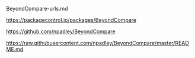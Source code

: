 BeyondCompare-urls.md

https://packagecontrol.io/packages/BeyondCompare

https://github.com/npadley/BeyondCompare

https://raw.githubusercontent.com/npadley/BeyondCompare/master/README.md
